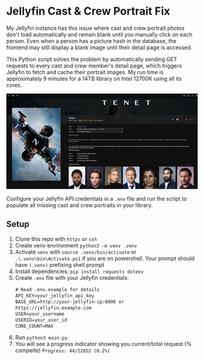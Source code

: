 # Jellyfin Cast & Crew Portrait Fix
My Jellyfin instance has this issue where cast and crew portrait photos don't load automatically and remain blank until you manually click on each person. Even when a person has a picture hash in the database, the frontend may still display a blank image until their detail page is accessed.

This Python script solves the problem by automatically sending GET requests to every cast and crew member's detail page, which triggers Jellyfin to fetch and cache their portrait images. My run time is approximately 9 minutes for a 14TB library on Intel 12700K using all its cores.

![Screenshot](./src/20250708_screenshot.png)

Configure your Jellyfin API credentials in a `.env` file and run the script to populate all missing cast and crew portraits in your library.

## Setup
1. Clone this repo with `https` or `ssh`
2. Create venv environment `python3 -m venv .venv`
3. Activate `venv` with `source .venv/bin/activate` or `.\.venv\bin\Activate.ps1` if you are on powershell. Your prompt should have `(.venv)` prefixing shell prompt
4. Install dependencies: `pip install requests dotenv`
5. Create `.env` file with your Jellyfin credentials:
    ```env
    # Read .env.example for details
    API_KEY=your_jellyfin_api_key
    BASE_URL=http://your-jellyfin-ip:8096 or https://jellyfin.example.com
    USER=your_username
    USERID=your_user_id
    CORE_COUNT=MAX
    ```
6. Run `python3 main.py`. 
7. You will see a progress indicator showing you current/total request (% compelte)
`Progress: 44/22852 (0.2%)`